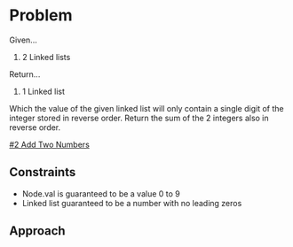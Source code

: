 
# Problem
Given...
1. 2 Linked lists

Return...
1. 1 Linked list

Which the value of the given linked list will only contain a single digit of the integer stored in reverse order. Return the sum of the 2 integers also in reverse order.

[\#2 Add Two Numbers](https://leetcode.com/problems/add-two-numbers/description/)

## Constraints
- Node.val is guaranteed to be a value 0 to 9
- Linked list guaranteed to be a number with no leading zeros

## Approach

